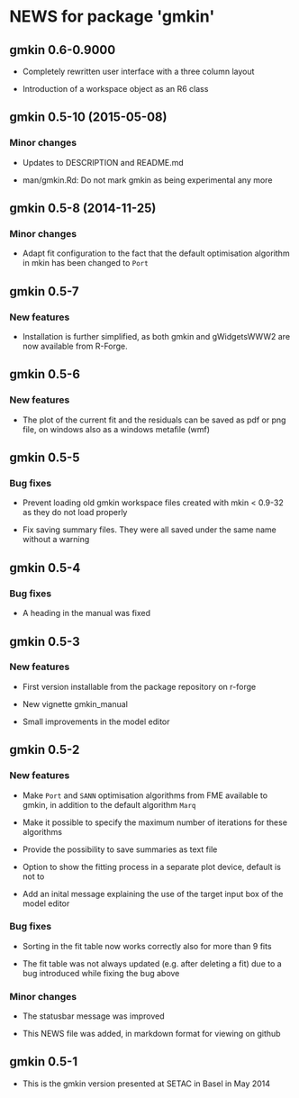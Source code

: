 # NEWS for package 'gmkin'

## gmkin 0.6-0.9000

- Completely rewritten user interface with a three column layout 

- Introduction of a workspace object as an R6 class

## gmkin 0.5-10 (2015-05-08)

### Minor changes

- Updates to DESCRIPTION and README.md

- man/gmkin.Rd: Do not mark gmkin as being experimental any more

## gmkin 0.5-8 (2014-11-25)

### Minor changes

- Adapt fit configuration to the fact that the default optimisation algorithm in mkin has been changed to `Port`

## gmkin 0.5-7

### New features

- Installation is further simplified, as both gmkin and gWidgetsWWW2 are now available from R-Forge.

## gmkin 0.5-6

### New features

- The plot of the current fit and the residuals can be saved as pdf or png file, on windows also as a windows metafile (wmf)

## gmkin 0.5-5

### Bug fixes

- Prevent loading old gmkin workspace files created with mkin < 0.9-32 as they do not load properly

- Fix saving summary files. They were all saved under the same name without a warning

## gmkin 0.5-4

### Bug fixes

- A heading in the manual was fixed

## gmkin 0.5-3

### New features

- First version installable from the package repository on r-forge

- New vignette gmkin_manual

- Small improvements in the model editor

## gmkin 0.5-2

### New features

- Make `Port` and `SANN` optimisation algorithms from FME available to gmkin, in addition to the default algorithm `Marq`

- Make it possible to specify the maximum number of iterations for these algorithms

- Provide the possibility to save summaries as text file

- Option to show the fitting process in a separate plot device, default is not to

- Add an inital message explaining the use of the target input box of the model editor 

### Bug fixes

- Sorting in the fit table now works correctly also for more than 9 fits

- The fit table was not always updated (e.g. after deleting a fit) due to a bug introduced while fixing the bug above

### Minor changes

- The statusbar message was improved

- This NEWS file was added, in markdown format for viewing on github

## gmkin 0.5-1

- This is the gmkin version presented at SETAC in Basel in May 2014
